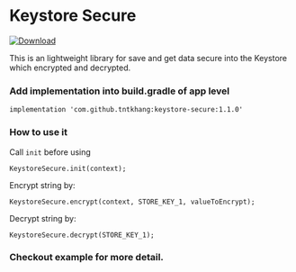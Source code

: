 # Keystore Secure

[ ![Download](https://api.bintray.com/packages/tntkhang/maven/keystore-secure/images/download.svg?version=1.1.0) ](https://bintray.com/tntkhang/maven/keystore-secure/1.1.0/link)

This is an lightweight library for save and get data secure into the Keystore which encrypted and decrypted.

### Add implementation into build.gradle of app level

`
implementation 'com.github.tntkhang:keystore-secure:1.1.0'
`
### How to use it

Call `init` before using

`
KeystoreSecure.init(context);
`

Encrypt string by:

`
KeystoreSecure.encrypt(context, STORE_KEY_1, valueToEncrypt);
`

Decrypt string by:

`
KeystoreSecure.decrypt(STORE_KEY_1);
`


### Checkout example for more detail.
